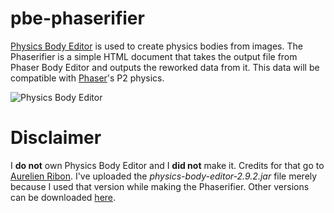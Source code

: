 # pbe-phaserifier
<a href="https://code.google.com/archive/p/box2d-editor/">Physics Body Editor</a> is used to create physics bodies from images. The Phaserifier is a simple HTML document that takes the output file from Phaser Body Editor and outputs the reworked data from it. This data will be compatible with <a href="http://phaser.io/">Phaser</a>'s P2 physics.

![Physics Body Editor](http://www.aurelienribon.com/blog/wp-content/uploads/2012/04/pbe-02.jpg)

# Disclaimer
I **do not** own Physics Body Editor and I **did not** make it. Credits for that go to <a href="http://www.aurelienribon.com/blog/">Aurelien Ribon</a>. I've uploaded the _physics-body-editor-2.9.2.jar_ file merely because I used that version while making the Phaserifier. Other versions can be downloaded <a href="https://code.google.com/archive/p/box2d-editor/downloads">here</a>.
